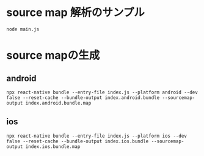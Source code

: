 # source map 解析のサンプル

```
node main.js
```

# source mapの生成

## android

```
npx react-native bundle --entry-file index.js --platform android --dev false --reset-cache --bundle-output index.android.bundle --sourcemap-output index.android.bundle.map
```

## ios

```
npx react-native bundle --entry-file index.js --platform ios --dev false --reset-cache --bundle-output index.ios.bundle --sourcemap-output index.ios.bundle.map
```
